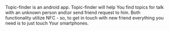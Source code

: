 Topic-finder is an android app. Topic-finder will help You find topics for talk with an unknown person and\or send friend request to him. Both functionality utilize NFC - so, to get in touch with new friend everything you need is to just touch Your smartphones.